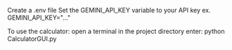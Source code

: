 Create a .env file
Set the GEMINI_API_KEY variable to your API key
ex. GEMINI_API_KEY="..."

To use the calculator:
open a terminal in the project directory 
enter:
python CalculatorGUI.py